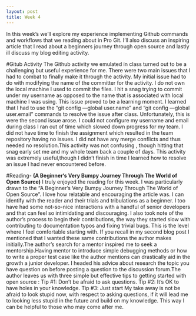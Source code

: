 ```yaml
---
layout: post
title: Week 4
---
```



In this week’s we’ll explore my experience implementing Github commands and workflows  that we reading about in Pro Git. I’ll also discuss an inspiring article that I  read about a beginners journey through open source  and lastly ill discuss my blog editing activity.  

#Gitub Activity
The Github activity we emulated in class turned out to be a challenging  but useful experience for me. There were two main issues that  I had to combat to finally make it through the activity.  My initial issue had to do with modifying the name of the committer for the activity. I do not own the local machine I used to commit the files. I hit a snag trying to commit under my username as opposed to the name that is associated with local machine I was using. This issue  proved to be a learning moment. I learned that I  had to use the “git  config —global user.name”  and “git  config —global user.email”  commands to resolve the issue after class. Unfortunately, this is were the second issue arose. I could not configure my username and email during class I ran out of time which slowed down progress for my team.  I did not have time to  finish the assignment which resulted in the team repository having no issues. I did not have any merge conflicts and thus needed no resolution.This activity was not confusing , though hitting that snag early set me and my whole team back a couple of days. This activity was extremely useful,though I didn’t finish in time  I learned how to resolve an issue I  had never encountered before.


#Reading- **(A Beginner‘s Very Bumpy Journey Through The World of Open Source)**
 I truly enjoyed the reading for this week. I was particularly drawn to the “A Beginner’s Very Bumpy Journey Through The World of Open Source”. I love how relatable and encouraging the article was. I can identify with the reader and their trials and tribulations as a beginner. I too have had some not-so-nice interactions with a handful of senior developers and that can feel so intimidating and discouraging.   I also took note of the author’s  process to begin their  contributions, the way they started slow with contributing to documentation typos and fixing trivial bugs. This is the level where I feel comfortable  starting with. If you recall in my second blog post I mentioned that I wanted  these same contributions the author makes initially.The author’s search for a mentor inspired me to seek a mentorship.Having  mentor  to  introduce simple debugging methods or how to write a proper test case like the author mentions can drastically aid in the growth a junior developer. I headed his advice about research the topic you have question on before posting a question to the discussion forum.The author leaves us with three simple but effective tips to getting started with open source :
        Tip #1: Don’t be afraid to ask questions.
        Tip #2: It’s OK to have holes in your knowledge.
        Tip #3: Just start
My take away is not be afraid to look stupid now, with respect to asking questions,  if it will lead me to looking less stupid in the future and build on my knowledge. This way I can be helpful  to those who may come after me. 
